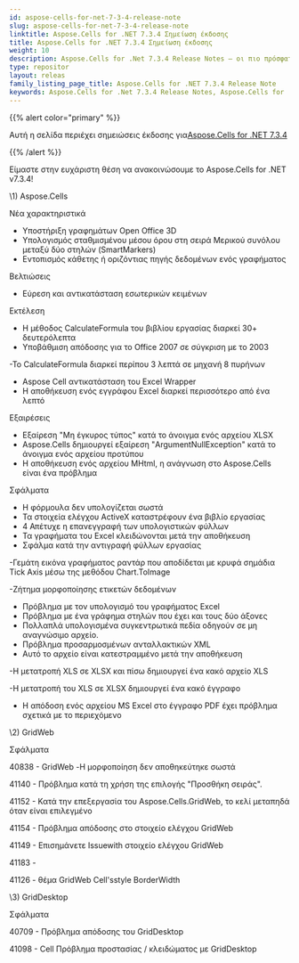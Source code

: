 ```yaml
---
id: aspose-cells-for-net-7-3-4-release-note
slug: aspose-cells-for-net-7-3-4-release-note
linktitle: Aspose.Cells for .NET 7.3.4 Σημείωση έκδοσης
title: Aspose.Cells for .NET 7.3.4 Σημείωση έκδοσης
weight: 10
description: Aspose.Cells for .Net 7.3.4 Release Notes – οι πιο πρόσφατες βελτιώσεις, νέες δυνατότητες και επιδιορθώσεις
type: repositor
layout: releas
family_listing_page_title: Aspose.Cells for .NET 7.3.4 Release Note
keywords: Aspose.Cells for .Net 7.3.4 Release Notes, Aspose.Cells for .Net 7.3.4 updates and fixe
---
```

{{% alert color="primary" %}} 

 Αυτή η σελίδα περιέχει σημειώσεις έκδοσης για[Aspose.Cells for .NET 7.3.4](https://releases.aspose.com/cells/net/new-releases/aspose.cells-for-.net-7.3.4/)

{{% /alert %}} 

 Είμαστε στην ευχάριστη θέση να ανακοινώσουμε το Aspose.Cells for .NET v7.3.4!



\1) Aspose.Cells 



 Νέα χαρακτηριστικά

- Υποστήριξη γραφημάτων Open Office 3D
- Υπολογισμός σταθμισμένου μέσου όρου στη σειρά Μερικού συνόλου μεταξύ δύο στηλών (SmartMarkers)
- Εντοπισμός κάθετης ή οριζόντιας πηγής δεδομένων ενός γραφήματος



 Βελτιώσεις

- Εύρεση και αντικατάσταση εσωτερικών κειμένων



 Εκτέλεση

- Η μέθοδος CalculateFormula του βιβλίου εργασίας διαρκεί 30+ δευτερόλεπτα
- Υποβάθμιση απόδοσης για το Office 2007 σε σύγκριση με το 2003

 -Το CalculateFormula διαρκεί περίπου 3 λεπτά σε μηχανή 8 πυρήνων

- Aspose Cell αντικατάσταση του Excel Wrapper
- Η αποθήκευση ενός εγγράφου Excel διαρκεί περισσότερο από ένα λεπτό



 Εξαιρέσεις

- Εξαίρεση "Μη έγκυρος τύπος" κατά το άνοιγμα ενός αρχείου XLSX
- Aspose.Cells δημιουργεί εξαίρεση "ArgumentNullException" κατά το άνοιγμα ενός αρχείου προτύπου
- Η αποθήκευση ενός αρχείου MHtml, η ανάγνωση στο Aspose.Cells είναι ένα πρόβλημα



Σφάλματα

- Η φόρμουλα δεν υπολογίζεται σωστά
- Τα στοιχεία ελέγχου ActiveX καταστρέφουν ένα βιβλίο εργασίας
- 4 Απέτυχε η επανεγγραφή των υπολογιστικών φύλλων
- Τα γραφήματα του Excel κλειδώνονται μετά την αποθήκευση
- Σφάλμα κατά την αντιγραφή φύλλων εργασίας

 -Γεμάτη εικόνα γραφήματος ραντάρ που αποδίδεται με κρυφά σημάδια Tick Axis μέσω της μεθόδου Chart.ToImage

 -Ζήτημα μορφοποίησης ετικετών δεδομένων

- Πρόβλημα με τον υπολογισμό του γραφήματος Excel
- Πρόβλημα με ένα γράφημα στηλών που έχει και τους δύο άξονες
- Πολλαπλά υπολογισμένα συγκεντρωτικά πεδία οδηγούν σε μη αναγνώσιμο αρχείο.
- Πρόβλημα προσαρμοσμένων ανταλλακτικών XML
- Αυτό το αρχείο είναι κατεστραμμένο μετά την αποθήκευση

 -Η μετατροπή XLS σε XLSX και πίσω δημιουργεί ένα κακό αρχείο XLS

 -Η μετατροπή του XLS σε XLSX δημιουργεί ένα κακό έγγραφο

- Η απόδοση ενός αρχείου MS Excel στο έγγραφο PDF έχει πρόβλημα σχετικά με το περιεχόμενο



 \2) GridWeb



Σφάλματα

40838 - GridWeb -Η μορφοποίηση δεν αποθηκεύτηκε σωστά

 41140 - Πρόβλημα κατά τη χρήση της επιλογής "Προσθήκη σειράς".

 41152 - Κατά την επεξεργασία του Aspose.Cells.GridWeb, το κελί μεταπηδά όταν είναι επιλεγμένο

 41154 - Πρόβλημα απόδοσης στο στοιχείο ελέγχου GridWeb

 41149 - Επισημάνετε Issuewith στοιχείο ελέγχου GridWeb

41183 - 

 41126 - θέμα GridWeb Cell'sstyle BorderWidth



 \3) GridDesktop



Σφάλματα

 40709 - Πρόβλημα απόδοσης του GridDesktop

41098 - Cell Πρόβλημα προστασίας / κλειδώματος με GridDesktop
